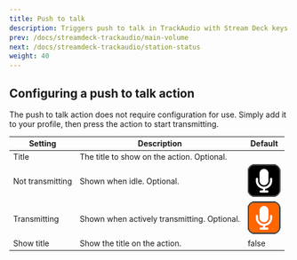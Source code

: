 ```yaml
---
title: Push to talk
description: Triggers push to talk in TrackAudio with Stream Deck keys
prev: /docs/streamdeck-trackaudio/main-volume
next: /docs/streamdeck-trackaudio/station-status
weight: 40
---
```


## Configuring a push to talk action

The push to talk action does not require configuration for use. Simply add it to your profile, then press the action to start transmitting.

| Setting          | Description                                 | Default                                                    |
| ---------------- | ------------------------------------------- | ---------------------------------------------------------- |
| Title            | The title to show on the action. Optional.  |                                                            |
| Not transmitting | Shown when idle. Optional.                  | ![Microphone with black background](ptt-idle.png)          |
| Transmitting     | Shown when actively transmitting. Optional. | ![Microphone with orange background](ptt-transmitting.png) |
| Show title       | Show the title on the action.               | false                                                      |
